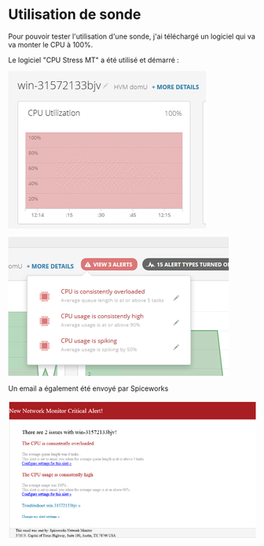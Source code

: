 # Utilisation de sonde

Pour pouvoir tester l'utilisation d'une sonde, j'ai téléchargé un logiciel qui va va monter le CPU à 100%. 

Le logiciel "CPU Stress MT" a été utilisé et démarré :

![](.gitbook/assets/image%20%287%29.png)

![](.gitbook/assets/image%20%281%29.png)

Un email a également été envoyé par Spiceworks

![](.gitbook/assets/image%20%2810%29.png)


